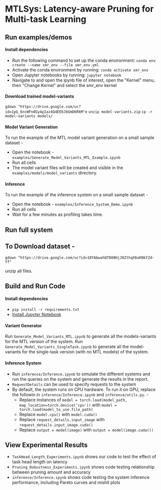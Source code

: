 # MTLSys: Latency-aware Pruning for Multi-task Learning

## Run examples/demos
#### Install dependencies

* Run the following command to set up the conda environment: `conda env create --name smr_env --file smr_env.yml`
* Activate the conda environment by running: `conda activate smr_env`
* Open Jupyter notebooks by running: `jupyter notebook`
* Navigate to and open the ipynb file of interest, open the "Kernel" menu, then "Change Kernel" and select the smr_env kernel

#### Download trained model-variants
`gdown "https://drive.google.com/uc?id=1pG_6ncWFn8Gy4pIaz4Q4EE6JbGmD6RkM"e`
`unzip model-variants.zip`
`cp -r model-variants models/`

#### Model Variant Generation
To run the example of the MTL model variant generation on a small sample dataset - 
* Open the notebook - `examples/Generate_Model_Variants_MTL_Example.ipynb`
* Run all cells
* The model variant files will be created and visible in the `examples/models/model_variants` directory.

#### Inference
To run the example of the inference system on a small sample dataset - 
* Open the notebook - `examples/Inference_System_Demo.ipynb`
* Run all cells
* Wait for a few minutes as profiling takes time.


## Run full system
## To Download dataset - 

`gdown "https://drive.google.com/uc?id=18YAbwahQT808HjJ0ZthqX6oKNkYZd-Yf"`

unzip all files.


## Build and Run Code

#### Install dependencies

* `pip install -r requirements.txt`
* [Install Jupyter Notebook](https://jupyter.org/install)


#### Variant Generator

Run `Generate_Model_Variants_MTL.ipynb` to generate all the models-variants for the MTL version of the system.
Run `Generate_Model_Variants_SingleTask.ipynb` to generate all the model-variants for the single-task version (with no MTL models) of the system.

#### Inference System

* Run `inference/Inference.ipynb` to simulate the different systems and run the queries on the system and generate the results in the report.
* `RequestDetails` can be used to specify requests to the system
* By default, the system runs on CPU hardware. To run it on GPU, replace the followin in `inference/Inference.ipynb` and `inference/utils.py`. - 
	* Replace instances of `model = torch.load(model_path, map_location=torch.device('cpu'))` with `model = torch.load(model_to_use.file_path)` 
	* Replace `model.cpu()` with `model.cuda()`
	* Replace `request_details.input_image` with `request_details.input_image.cuda()`
	* Replace `output = model(image)` with `output = model(image.cuda())`

## View Experimental Results
* `TaskHead_Length_Experiments.ipynb` shows our code to test the effect of task head length on latency
* `Pruning_Robustness_Experiments.ipynb` shows code testing relationship between pruning amount and accuracy
* `inference/Inference.ipynb` shows code testing the system inference performance, including Pareto curves and mishit plots
